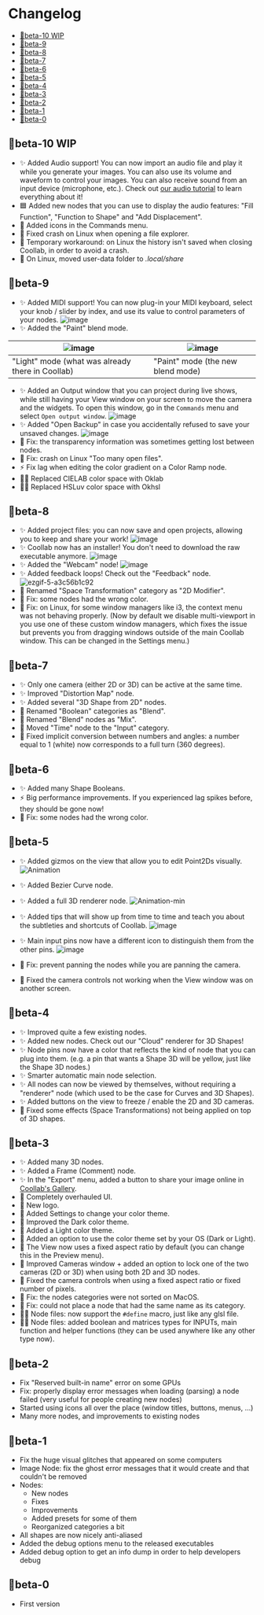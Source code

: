 # Changelog

- [🐣beta-10 WIP](#beta-10-wip)
- [🐣beta-9](#beta-9)
- [🐣beta-8](#beta-8)
- [🐣beta-7](#beta-7)
- [🐣beta-6](#beta-6)
- [🐣beta-5](#beta-5)
- [🐣beta-4](#beta-4)
- [🐣beta-3](#beta-3)
- [🐣beta-2](#beta-2)
- [🐣beta-1](#beta-1)
- [🐣beta-0](#beta-0)

## 🐣beta-10 WIP

- ✨ Added Audio support! You can now import an audio file and play it while you generate your images. You can also use its volume and waveform to control your images. You can also receive sound from an input device (microphone, etc.). Check out [our audio tutorial](https://coollab-art.com/Tutorials/Features/Audio) to learn everything about it!
- 🟦 Added new nodes that you can use to display the audio features: "Fill Function", "Function to Shape" and "Add Displacement".
- 💄 Added icons in the Commands menu.
- 🐛 Fixed crash on Linux when opening a file explorer.
- 🐛 Temporary workaround: on Linux the history isn't saved when closing Coollab, in order to avoid a crash.
- 🚚 On Linux, moved user-data folder to *.local/share*

## 🐣beta-9

- ✨ Added MIDI support! You can now plug-in your MIDI keyboard, select your knob / slider by index, and use its value to control parameters of your nodes.
![image](https://github.com/CoolLibs/.github/assets/45451201/5a8d4950-57a0-4282-b549-6c66487448c3)
- ✨ Added the "Paint" blend mode.

| ![image](https://github.com/CoolLibs/.github/assets/45451201/6f57a43d-a422-4056-81e1-c691e4c85d84)  | ![image](https://github.com/CoolLibs/.github/assets/45451201/9b12b5bf-7f15-408b-93e9-552e0caa30ea)  |
|---|----|
| "Light" mode (what was already there in Coollab) | "Paint" mode (the new blend mode) |

- ✨ Added an Output window that you can project during live shows, while still having your View window on your screen to move the camera and the widgets. To open this window, go in the `Commands` menu and select `Open output window`.
![image](https://github.com/CoolLibs/.github/assets/45451201/3d6a14ec-69ca-44b1-81e0-1d4139b72544)
- ✨ Added "Open Backup" in case you accidentally refused to save your unsaved changes.
![image](https://github.com/CoolLibs/.github/assets/45451201/99287d7b-15a1-480b-98d4-0ca5c4777b86)
- 🐛 Fix: the transparency information was sometimes getting lost between nodes.
- 🐛 Fix: crash on Linux "Too many open files".
- ⚡️ Fix lag when editing the color gradient on a Color Ramp node.
- 👩‍💻 Replaced CIELAB color space with Oklab
- 👩‍💻 Replaced HSLuv color space with Okhsl

## 🐣beta-8

- ✨ Added project files: you can now save and open projects, allowing you to keep and share your work!
![image](https://github.com/CoolLibs/Lab/assets/45451201/00270343-3a45-4e92-93cc-729f0f674c1e)
- ✨ Coollab now has an installer! You don't need to download the raw executable anymore.
![image](https://github.com/CoolLibs/Lab/assets/45451201/a1042659-e003-4dcf-b917-79505c84c28e)
- ✨ Added the "Webcam" node!
![image](https://github.com/CoolLibs/Lab/assets/45451201/77fd1a74-2e7c-43eb-914a-90a711ce2cae)
- ✨ Added feedback loops! Check out the "Feedback" node.
![ezgif-5-a3c56b1c92](https://github.com/CoolLibs/Lab/assets/45451201/d6513535-6f53-4932-b260-20a54c032380)
- 🚚 Renamed "Space Transformation" category as "2D Modifier".
- 🐛 Fix: some nodes had the wrong color.
- 🐛 Fix: on Linux, for some window managers like i3, the context menu was not behaving properly. (Now by default we disable multi-viewport in you use one of these custom window managers, which fixes the issue but prevents you from dragging windows outside of the main Coollab window. This can be changed in the Settings menu.) 

## 🐣beta-7

- ✨ Only one camera (either 2D or 3D) can be active at the same time.
- ✨ Improved "Distortion Map" node.
- ✨ Added several "3D Shape from 2D" nodes.
- 🚚 Renamed "Boolean" categories as "Blend".
- 🚚 Renamed "Blend" nodes as "Mix".
- 🚚 Moved "Time" node to the "Input" category.
- 🐛 Fixed implicit conversion between numbers and angles: a number equal to 1 (white) now corresponds to a full turn (360 degrees).

## 🐣beta-6

- ✨ Added many Shape Booleans.
- ⚡️ Big performance improvements. If you experienced lag spikes before, they should be gone now!
- 🐛 Fix: some nodes had the wrong color.

## 🐣beta-5

- ✨ Added gizmos on the view that allow you to edit Point2Ds visually.
![Animation](https://github.com/CoolLibs/Lab/assets/45451201/b2a5ad91-e9bf-42d6-ab7a-c60e86e97c40)

- ✨ Added Bezier Curve node.
- ✨ Added a full 3D renderer node.
![Animation-min](https://github.com/CoolLibs/Lab/assets/45451201/5996fb72-258b-46ff-b87d-4195bda21215)

- ✨ Added tips that will show up from time to time and teach you about the subtleties and shortcuts of Coollab.
![image](https://github.com/CoolLibs/Lab/assets/45451201/112c4431-5e68-4617-9bcb-6591755aae05)

- ✨ Main input pins now have a different icon to distinguish them from the other pins.
![image](https://github.com/CoolLibs/Lab/assets/45451201/73191129-3c1a-4fb0-afa8-6651100399aa)

- 🐛 Fix: prevent panning the nodes while you are panning the camera.
- 🐛 Fixed the camera controls not working when the View window was on another screen.

## 🐣beta-4

- ✨ Improved quite a few existing nodes.
- ✨ Added new nodes. Check out our "Cloud" renderer for 3D Shapes!
- ✨ Node pins now have a color that reflects the kind of node that you can plug into them. (e.g. a pin that wants a Shape 3D will be yellow, just like the Shape 3D nodes.)
- ✨ Smarter automatic main node selection.
- ✨ All nodes can now be viewed by themselves, without requiring a "renderer" node (which used to be the case for Curves and 3D Shapes).
- ✨ Added buttons on the view to freeze / enable the 2D and 3D cameras.
- 🐛 Fixed some effects (Space Transformations) not being applied on top of 3D shapes.

## 🐣beta-3

- ✨ Added many 3D nodes.
- ✨ Added a Frame (Comment) node.
- ✨ In the "Export" menu, added a button to share your image online in [Coollab's Gallery](https://coollab-art.com/Gallery).
- 💄 Completely overhauled UI.
- 💄 New logo.
- 💄 Added Settings to change your color theme.
- 💄 Improved the Dark color theme.
- 💄 Added a Light color theme.
- 💄 Added an option to use the color theme set by your OS (Dark or Light).
- 💄 The View now uses a fixed aspect ratio by default (you can change this in the Preview menu).
- 💄 Improved Cameras window + added an option to lock one of the two cameras (2D or 3D) when using both 2D and 3D nodes.
- 🐛 Fixed the camera controls when using a fixed aspect ratio or fixed number of pixels.
- 🐛 Fix: the nodes categories were not sorted on MacOS.
- 🐛 Fix: could not place a node that had the same name as its category.
- 👩‍💻 Node files: now support the `#define` macro, just like any glsl file.
- 👩‍💻 Node files: added boolean and matrices types for INPUTs, main function and helper functions (they can be used anywhere like any other type now).

## 🐣beta-2

- Fix "Reserved built-in name" error on some GPUs
- Fix: properly display error messages when loading (parsing) a node failed (very useful for people creating new nodes)
- Started using icons all over the place (window titles, buttons, menus, ...)
- Many more nodes, and improvements to existing nodes

## 🐣beta-1

- Fix the huge visual glitches that appeared on some computers
- Image Node: fix the ghost error messages that it would create and that couldn't be removed
- Nodes:
  - New nodes
  - Fixes
  - Improvements
  - Added presets for some of them
  - Reorganized categories a bit
- All shapes are now nicely anti-aliased
- Added the debug options menu to the released executables
- Added debug option to get an info dump in order to help developers debug

## 🐣beta-0

- First version
